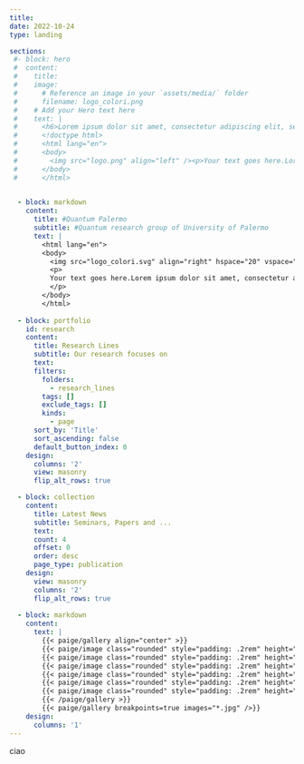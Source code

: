 ```yaml
---
title:
date: 2022-10-24
type: landing 

sections:
 #- block: hero
 #  content:
 #    title: 
 #    image:
 #      # Reference an image in your `assets/media/` folder
 #      filename: logo_colori.png
 #    # Add your Hero text here
 #    text: |
 #      <h6>Lorem ipsum dolor sit amet, consectetur adipiscing elit, sed do eiusmod tempor incididunt ut# labore et dolore magna aliqua. Ut enim ad minim veniam, quis nostrud exercitation ullamco# laboris nisi ut aliquip ex ea commodo consequat.<h6>
 #      <!doctype html>
 #      <html lang="en">
 #      <body>
 #        <img src="logo.png" align="left" /><p>Your text goes here.Lorem ipsum dolor sit amet, consectetur adipiscing elit, sed do eiusmod tempor incididunt ut# labore et dolore magna aliqua. Ut enim ad minim veniam, quis nostrud exercitation ullamco# laboris nisi ut aliquip ex ea commodo consequat</p>
 #      </body>
 #      </html>
    

  - block: markdown
    content:
      title: #Quantum Palermo
      subtitle: #Quantum research group of University of Palermo
      text: |
        <html lang="en">
        <body>
          <img src="logo_colori.svg" align="right" hspace="20" vspace="20" width="400" />
          <p>
          Your text goes here.Lorem ipsum dolor sit amet, consectetur adipiscing elit, sed do eiusmod tempor incididunt ut# labore et dolore magna aliqua. Ut enim ad minim veniam, quis nostrud exercitation ullamco# laboris nisi ut aliquip ex ea commodo consequat. Your text goes here.Lorem ipsum dolor sit amet, consectetur adipiscing elit, sed do eiusmod tempor incididunt ut# labore et dolore magna aliqua. Ut enim ad minim veniam, quis nostrud exercitation ullamco# laboris nisi ut aliquip ex ea commodo consequat. Your text goes here.Lorem ipsum dolor sit amet, consectetur adipiscing elit, sed do eiusmod tempor incididunt ut# labore et dolore magna aliqua. Ut enim ad minim veniam, quis nostrud exercitation ullamco# laboris nisi ut aliquip ex ea commodo consequat. Your text goes here.Lorem ipsum dolor sit amet, consectetur adipiscing elit, sed do eiusmod tempor incididunt ut# labore et dolore magna aliqua. Ut enim ad minim veniam, quis nostrud exercitation ullamco# laboris nisi ut aliquip ex ea commodo consequat
          </p>
        </body>
        </html>
  
  - block: portfolio
    id: research
    content:
      title: Research Lines
      subtitle: Our research focuses on
      text: 
      filters:
        folders:
          - research_lines
        tags: []
        exclude_tags: []
        kinds:
          - page
      sort_by: 'Title'
      sort_ascending: false
      default_button_index: 0
    design:
      columns: '2'
      view: masonry
      flip_alt_rows: true

  - block: collection
    content:
      title: Latest News
      subtitle: Seminars, Papers and ...
      text: 
      count: 4
      offset: 0
      order: desc
      page_type: publication
    design:
      view: masonry
      columns: '2'
      flip_alt_rows: true
  
  - block: markdown
    content:
      text: |
        {{< paige/gallery align="center" >}}
        {{< paige/image class="rounded" style="padding: .2rem" height="6rem" maxheight="5rem" link="https://unipa.it" src="sponsors/mur.webp" >}} 
        {{< paige/image class="rounded" style="padding: .2rem" height="6rem" maxheight="5rem" link="https://unipa.it" src="sponsors/cnr.png" >}}
        {{< paige/image class="rounded" style="padding: .2rem" height="6rem" maxheight="5rem" link="https://unipa.it" src="sponsors/unipa.png" >}}
        {{< paige/image class="rounded" style="padding: .2rem" height="6rem" maxheight="5rem" link="https://unipa.it" src="sponsors/quantera.jpg" >}}
        {{< paige/image class="rounded" style="padding: .2rem" height="6rem" maxheight="5rem" link="https://unipa.it" src="sponsors/cattedrale3.jpg" >}}
        {{< paige/image class="rounded" style="padding: .2rem" height="6rem" maxheight="5rem" link="https://unipa.it" src="sponsors/cattedrale3.jpg" >}}
        {{< /paige/gallery >}}
        {{< paige/gallery breakpoints=true images="*.jpg" />}}
    design:
      columns: '1'
---
```


ciao 
